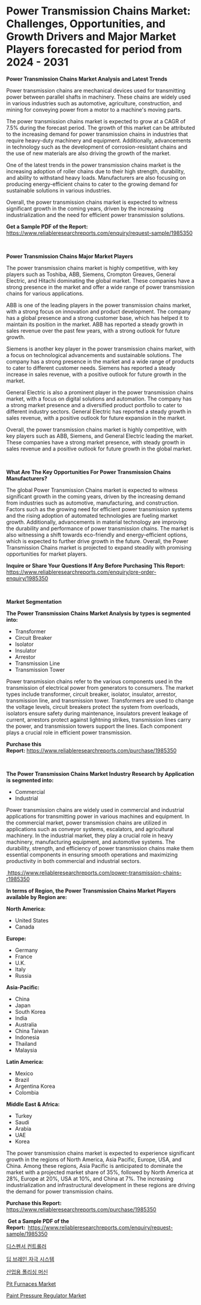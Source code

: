 <p><h1>Power Transmission Chains Market: Challenges, Opportunities, and Growth Drivers and Major Market Players forecasted for period from 2024 - 2031</h1></p><p><strong>Power Transmission Chains Market Analysis and Latest Trends</strong></p>
<p><p>Power transmission chains are mechanical devices used for transmitting power between parallel shafts in machinery. These chains are widely used in various industries such as automotive, agriculture, construction, and mining for conveying power from a motor to a machine's moving parts.</p><p>The power transmission chains market is expected to grow at a CAGR of 7.5% during the forecast period. The growth of this market can be attributed to the increasing demand for power transmission chains in industries that require heavy-duty machinery and equipment. Additionally, advancements in technology such as the development of corrosion-resistant chains and the use of new materials are also driving the growth of the market.</p><p>One of the latest trends in the power transmission chains market is the increasing adoption of roller chains due to their high strength, durability, and ability to withstand heavy loads. Manufacturers are also focusing on producing energy-efficient chains to cater to the growing demand for sustainable solutions in various industries.</p><p>Overall, the power transmission chains market is expected to witness significant growth in the coming years, driven by the increasing industrialization and the need for efficient power transmission solutions.</p></p>
<p><strong>Get a Sample PDF of the Report:&nbsp;</strong> <a href="https://www.reliableresearchreports.com/enquiry/request-sample/1985350">https://www.reliableresearchreports.com/enquiry/request-sample/1985350</a></p>
<p>&nbsp;</p>
<p><strong>Power Transmission Chains Major Market Players</strong></p>
<p><p>The power transmission chains market is highly competitive, with key players such as Toshiba, ABB, Siemens, Crompton Greaves, General Electric, and Hitachi dominating the global market. These companies have a strong presence in the market and offer a wide range of power transmission chains for various applications.</p><p>ABB is one of the leading players in the power transmission chains market, with a strong focus on innovation and product development. The company has a global presence and a strong customer base, which has helped it to maintain its position in the market. ABB has reported a steady growth in sales revenue over the past few years, with a strong outlook for future growth.</p><p>Siemens is another key player in the power transmission chains market, with a focus on technological advancements and sustainable solutions. The company has a strong presence in the market and a wide range of products to cater to different customer needs. Siemens has reported a steady increase in sales revenue, with a positive outlook for future growth in the market.</p><p>General Electric is also a prominent player in the power transmission chains market, with a focus on digital solutions and automation. The company has a strong market presence and a diversified product portfolio to cater to different industry sectors. General Electric has reported a steady growth in sales revenue, with a positive outlook for future expansion in the market.</p><p>Overall, the power transmission chains market is highly competitive, with key players such as ABB, Siemens, and General Electric leading the market. These companies have a strong market presence, with steady growth in sales revenue and a positive outlook for future growth in the global market.</p></p>
<p>&nbsp;</p>
<p><strong>What Are The Key Opportunities For Power Transmission Chains Manufacturers?</strong></p>
<p><p>The global Power Transmission Chains market is expected to witness significant growth in the coming years, driven by the increasing demand from industries such as automotive, manufacturing, and construction. Factors such as the growing need for efficient power transmission systems and the rising adoption of automated technologies are fueling market growth. Additionally, advancements in material technology are improving the durability and performance of power transmission chains. The market is also witnessing a shift towards eco-friendly and energy-efficient options, which is expected to further drive growth in the future. Overall, the Power Transmission Chains market is projected to expand steadily with promising opportunities for market players.</p></p>
<p><strong>Inquire or Share Your Questions If Any Before Purchasing This Report:</strong> <a href="https://www.reliableresearchreports.com/enquiry/pre-order-enquiry/1985350">https://www.reliableresearchreports.com/enquiry/pre-order-enquiry/1985350</a></p>
<p>&nbsp;</p>
<p><strong>Market Segmentation</strong></p>
<p><strong>The Power Transmission Chains Market Analysis by types is segmented into:</strong></p>
<p><ul><li>Transformer</li><li>Circuit Breaker</li><li>Isolator</li><li>Insulator</li><li>Arrestor</li><li>Transmission Line</li><li>Transmission Tower</li></ul></p>
<p><p>Power transmission chains refer to the various components used in the transmission of electrical power from generators to consumers. The market types include transformer, circuit breaker, isolator, insulator, arrestor, transmission line, and transmission tower. Transformers are used to change the voltage levels, circuit breakers protect the system from overloads, isolators ensure safety during maintenance, insulators prevent leakage of current, arrestors protect against lightning strikes, transmission lines carry the power, and transmission towers support the lines. Each component plays a crucial role in efficient power transmission.</p></p>
<p><strong>Purchase this Report:&nbsp;</strong><a href="https://www.reliableresearchreports.com/purchase/1985350">https://www.reliableresearchreports.com/purchase/1985350</a></p>
<p>&nbsp;</p>
<p><strong>The Power Transmission Chains Market Industry Research by Application is segmented into:</strong></p>
<p><ul><li>Commercial</li><li>Industrial</li></ul></p>
<p><p>Power transmission chains are widely used in commercial and industrial applications for transmitting power in various machines and equipment. In the commercial market, power transmission chains are utilized in applications such as conveyor systems, escalators, and agricultural machinery. In the industrial market, they play a crucial role in heavy machinery, manufacturing equipment, and automotive systems. The durability, strength, and efficiency of power transmission chains make them essential components in ensuring smooth operations and maximizing productivity in both commercial and industrial sectors.</p></p>
<p><a href="https://www.reliableresearchreports.com/power-transmission-chains-r1985350">&nbsp;https://www.reliableresearchreports.com/power-transmission-chains-r1985350</a></p>
<p><strong>In terms of Region, the Power Transmission Chains Market Players available by Region are:</strong></p>
<p>
    <p> <strong> North America: </strong>
        <ul>
            <li>United States</li>
            <li>Canada</li>
        </ul>
        </p> 
    <p> <strong> Europe: </strong>
        <ul>
            <li>Germany</li>
            <li>France</li>
            <li>U.K.</li>
            <li>Italy</li>
            <li>Russia</li>
        </ul>
        </p> 
    <p> <strong> Asia-Pacific: </strong>
        <ul>
            <li>China</li>
            <li>Japan</li>
            <li>South Korea</li>
            <li>India</li>
            <li>Australia</li>
            <li>China Taiwan</li>
            <li>Indonesia</li>
            <li>Thailand</li>
            <li>Malaysia</li>
        </ul>
        </p> 
    <p> <strong> Latin America: </strong>
        <ul>
            <li>Mexico</li>
            <li>Brazil</li>
            <li>Argentina Korea</li>
            <li>Colombia</li>
        </ul>
        </p> 
    <p> <strong> Middle East & Africa: </strong>
        <ul>
            <li>Turkey</li>
            <li>Saudi</li>
            <li>Arabia</li>
            <li>UAE</li>
            <li>Korea</li>
        </ul>
    </p>
    </p>
<p><p>The power transmission chains market is expected to experience significant growth in the regions of North America, Asia Pacific, Europe, USA, and China. Among these regions, Asia Pacific is anticipated to dominate the market with a projected market share of 35%, followed by North America at 28%, Europe at 20%, USA at 10%, and China at 7%. The increasing industrialization and infrastructural development in these regions are driving the demand for power transmission chains.</p></p>
<p><strong>Purchase this Report: </strong><a href="https://www.reliableresearchreports.com/purchase/1985350">https://www.reliableresearchreports.com/purchase/1985350</a></p>
<p>&nbsp;<strong>Get a Sample PDF of the Report:&nbsp;&nbsp;</strong><a href="https://www.reliableresearchreports.com/enquiry/request-sample/1985350">https://www.reliableresearchreports.com/enquiry/request-sample/1985350</a></p>
<p><strong></strong></p>
<p><p><a href="https://medium.com/@mekhirenner_87471/%EB%94%94%EC%8A%A4%ED%8E%9C%EC%84%9C-%EC%BB%A8%ED%8A%B8%EB%A1%A4%EB%9F%AC-%EC%8B%9C%EC%9E%A5-%EA%B7%9C%EB%AA%A8-%EC%8B%9C%EC%9E%A5-%EC%A0%84%EB%A7%9D-%EB%B0%8F-%EC%8B%9C%EC%9E%A5-%EC%98%88%EC%B8%A1-2024-2031-9336a36d8ef8">디스펜서 컨트롤러</a></p><p><a href="https://github.com/CliftonFisher9067/Market-Research-Report-List-1/blob/main/541437028625.md">딥 브레인 자극 시스템</a></p><p><a href="https://github.com/fernandotryO5lson96765/Market-Research-Report-List-1/blob/main/666344928626.md">산업용 폴리싱 머신</a></p><p><a href="https://github.com/Glendatilghmankmgz0rbhwpy/Market-Research-Report-List-2/blob/main/pit-furnaces-market.md">Pit Furnaces Market</a></p><p><a href="https://github.com/dx0328/Market-Research-Report-List-2/blob/main/paint-pressure-regulator-market.md">Paint Pressure Regulator Market</a></p></p>